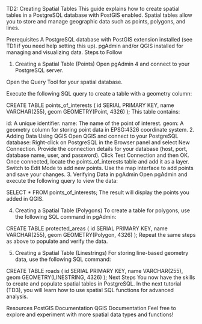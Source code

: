 TD2: Creating Spatial Tables
This guide explains how to create spatial tables in a PostgreSQL database with PostGIS enabled. Spatial tables allow you to store and manage geographic data such as points, polygons, and lines.

Prerequisites
A PostgreSQL database with PostGIS extension installed (see TD1 if you need help setting this up).
pgAdmin and/or QGIS installed for managing and visualizing data.
Steps to Follow
1. Creating a Spatial Table (Points)
Open pgAdmin 4 and connect to your PostgreSQL server.

Open the Query Tool for your spatial database.

Execute the following SQL query to create a table with a geometry column:

CREATE TABLE points_of_interests (
    id SERIAL PRIMARY KEY,
    name VARCHAR(255),
    geom GEOMETRY(Point, 4326)
);
This table contains:

id: A unique identifier.
name: The name of the point of interest.
geom: A geometry column for storing point data in EPSG:4326 coordinate system.
2. Adding Data Using QGIS
Open QGIS and connect to your PostgreSQL database:
Right-click on PostgreSQL in the Browser panel and select New Connection.
Provide the connection details for your database (host, port, database name, user, and password).
Click Test Connection and then OK.
Once connected, locate the points_of_interests table and add it as a layer.
Switch to Edit Mode to add new points.
Use the map interface to add points and save your changes.
3. Verifying Data in pgAdmin
Open pgAdmin and execute the following query to view the data:

SELECT * FROM points_of_interests;
The result will display the points you added in QGIS.

4. Creating a Spatial Table (Polygons)
To create a table for polygons, use the following SQL command in pgAdmin:

CREATE TABLE protected_areas (
    id SERIAL PRIMARY KEY,
    name VARCHAR(255),
    geom GEOMETRY(Polygon, 4326)
);
Repeat the same steps as above to populate and verify the data.

5. Creating a Spatial Table (Linestrings)
For storing line-based geometry data, use the following SQL command:

CREATE TABLE roads (
    id SERIAL PRIMARY KEY,
    name VARCHAR(255),
    geom GEOMETRY(LINESTRING, 4326)
);
Next Steps
You now have the skills to create and populate spatial tables in PostgreSQL. In the next tutorial (TD3), you will learn how to use spatial SQL functions for advanced analysis.

Resources
PostGIS Documentation
QGIS Documentation
Feel free to explore and experiment with more spatial data types and functions!
